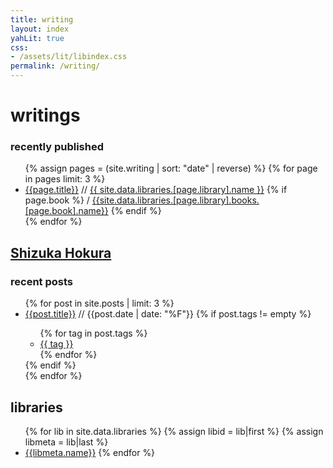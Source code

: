 ```yaml
---
title: writing
layout: index
yahLit: true
css: 
- /assets/lit/libindex.css
permalink: /writing/
---
```


# writings

<div class="latestposts">
  <h3>recently published</h3>
  <ul>
    {% assign pages = (site.writing | sort: "date" | reverse) %}
    {% for page in pages limit: 3 %}
    <li><a class="postlink" href="{{page.url}}">{{page.title}}</a>
      <span class="postinfo">
      // <span class="lib"><a href="/writing/{{page.library}}/">{{ site.data.libraries.[page.library].name }}</a></span>
        {% if page.book %}
        / <span class="book"><a href="/writing/{{page.library}}/#{{page.book}}">{{site.data.libraries.[page.library].books.[page.book].name}}</a></span>
        {% endif %}
      </span>
    </li>
    {% endfor %}
  </ul>
</div>

<div class="libindex">
  <section>
    <h2><a class="bloglink" href="/writing/blog/">Shizuka Hokura</a></h2>
    <div class="latestposts">
      <h3>recent posts</h3>
      <ul>
        {% for post in site.posts | limit: 3 %}
        <li><a class="postlink" href="{{post.url}}">{{post.title}}</a>
        <span class="postinfo"> // <span class="date">{{post.date | date: "%F"}}</span>
          {% if post.tags != empty %}
            <ul class="tags">
            {% for tag in post.tags %}
            <li><a href="/writing/blog/tags/#{{tag}}">{{ tag }}</a></li>
            {% endfor %}
            </ul>
          {% endif %}
        </span>
        </li>
        {% endfor %}
      </ul>
    </div>
  </section>
  <section>
    <h2>libraries</h2>
    <ul>
      {% for lib in site.data.libraries %}
      {% assign libid = lib|first %}
      {% assign libmeta = lib|last %}
      <li><a class="liblink" href="/writing/{{libid}}/">{{libmeta.name}}</a>
      {% endfor %}
    </ul>
  </section>
</div>
